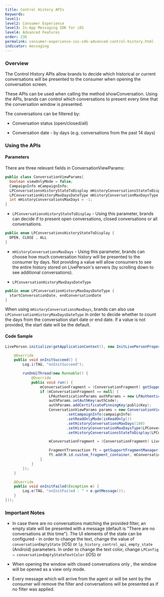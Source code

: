 ```yaml
---
title: Control History APIs
Keywords:
level1: 
level2: Consumer Experience
level3: In-App Messaging SDK for iOS
level4: Advanced Features
order: 236
permalink: consumer-experience-ios-sdk-advanced-control-history.html
indicator: messaging
---
```


### Overview

The Control History APIs allow brands to decide which historical or current conversations will be presented to the consumer when opening the conversation screen.

These APIs can be used when calling the method showConversation. Using the APIs, brands can control which conversations to present every time that the conversation window is presented.

The conversations can be filtered by:

* Conversation status (open/closed/all)

* Conversation date - by days (e.g. conversations from the past 14 days)


### Using the APIs

#### Parameters

There are three relevant fields in ConversationViewParams:

```java
public class ConversationViewParams{
  boolean viewOnlyMode = false;
  CampaignInfo mCampaignInfo;
  LPConversationsHistoryStateToDisplay mHistoryConversationsStateToDisplay = LPConversationsHistoryStateToDisplay.ALL;
  LPConversationHistoryMaxDaysDateType mHistoryConversationMaxDaysType = LPConversationHistoryMaxDaysDateType.startConversationDate;
  int mHistoryConversationsMaxDays = -1;
}
```


* `LPConversationsHistoryStateToDisplay` - Using this parameter, brands can decide if to present open conversations, closed conversations or all conversations.

```java
public enum LPConversationsHistoryStateToDisplay {
  OPEN, CLOSE , ALL
}
```

* `mHistoryConversationsMaxDays` - Using this parameter, brands can choose how much conversation history will be presented to the consumer by days. Not providing a value will allow consumers to see the entire history stored on LivePerson's servers (by scrolling down to see additional conversations).

* `LPConversationHistoryMaxDaysDateType`

```java
public enum LPConversationHistoryMaxDaysDateType {
  startConversationDate, endConversationDate
}
```

When using `mHistoryConversationsMaxDays`, brands can also use `LPConversationHistoryMaxDaysDateType` in order to decide whether to count the days from the conversation start date or end date. If a value is not provided, the start date will be the default.

#### Code Sample

```java
LivePerson.initialize(getApplicationContext(), new InitLivePersonProperties(brandId, appId, new InitLivePersonCallBack() {

    @Override
    public void onInitSucceed() {
        Log.i(TAG, "onInitSucceed");

        runOnUiThread(new Runnable() {
            @Override
            public void run() {
                mConversationFragment = (ConversationFragment) getSupportFragmentManager().findFragmentByTag(LIVEPERSON_FRAGMENT);
                if (mConversationFragment == null) {
                    LPAuthenticationParams authParams = new LPAuthenticationParams();
                    authParams.setAuthKey(authCode);
                    authParams.addCertificatePinningKey(publicKey);
                    ConversationViewParams params = new ConversationViewParams()
                            .setCampaignInfo(campaignInfo)
                            .setReadOnlyMode(isReadOnly())
                            .setHistoryConversationsMaxDays(180)
                            .setHistoryConversationMaxDaysType(LPConversationHistoryMaxDaysDateType.startConversationDate)
                            .setHistoryConversationsStateToDisplay(LPConversationsHistoryStateToDisplay.ALL);

                    mConversationFragment = (ConversationFragment) LivePerson.getConversationFragment(authParams, params);

                    FragmentTransaction ft = getSupportFragmentManager().beginTransaction();
                    ft.add(R.id.custom_fragment_container, mConversationFragment, LIVEPERSON_FRAGMENT).commit();
                }
            }
        });
    }

    @Override
    public void onInitFailed(Exception e) {
        Log.e(TAG, "onInitFailed : " + e.getMessage());
    }
}));
```

### Important Notes

* In case there are no conversations matching the provided filter, an empty state will be presented with a message (default is "There are no conversations at this time"). The UI elements of the state can be configured - in order to change the text, change the value of `conversationEmptyState` (iOS) or `lp_history_control_api_empty_state` (Android) parameters. In order to change the text color, change `LPConfig → conversationEmptyStateTextColor` (iOS) or

* When opening the window with closed conversations only , the window will be opened as a view only mode.

* Every message which will arrive from the agent or will be sent by the consumer will remove the filter and conversations will be presented as if no filter was applied.
